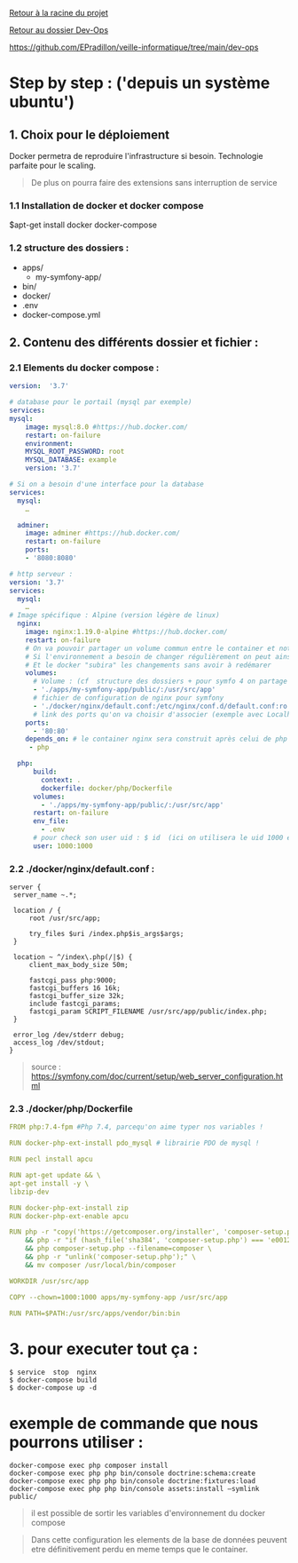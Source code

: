 [Retour à la racine du projet](https://github.com/EPradillon/veille-informatique)   

[Retour au dossier Dev-Ops](https://github.com/EPradillon/veille-informatique/tree/main/dev-ops)  

https://github.com/EPradillon/veille-informatique/tree/main/dev-ops
# Step by step : ('depuis un système ubuntu')

## 1. Choix pour le déploiement
Docker permetra de reproduire l'infrastructure si besoin.
Technologie parfaite pour le scaling.
>De plus on pourra faire des extensions sans interruption de service

### 1.1 Installation de docker et docker compose
$apt-get install docker docker-compose

### 1.2 structure des dossiers : 
  - apps/
    - my-symfony-app/
  - bin/ 
  - docker/ 
  - .env 
  - docker-compose.yml

## 2. Contenu des différents dossier et fichier :

###  2.1 Elements du docker compose :
```yml
version:  '3.7'

# database pour le portail (mysql par exemple)
services:
mysql:
    image: mysql:8.0 #https://hub.docker.com/
    restart: on-failure
    environment:
    MYSQL_ROOT_PASSWORD: root
    MYSQL_DATABASE: example
    version: '3.7'

# Si on a besoin d'une interface pour la database    
services:
  mysql: 
    …

  adminer:
    image: adminer #https://hub.docker.com/
    restart: on-failure
    ports:
    - '8080:8080'

# http serveur :
version: '3.7'
services:
  mysql: 
    …
# Image spécifique : Alpine (version légère de linux)
  nginx:
    image: nginx:1.19.0-alpine #https://hub.docker.com/
    restart: on-failure
    # On va pouvoir partager un volume commun entre le container et notre système
    # Si l'environnement a besoin de changer régulièrement on peut ainsi editer le './apps/my-symfony-app/public/'
    # Et le docker "subira" les changements sans avoir à redémarer
    volumes:
      # Volume : (cf  structure des dossiers + pour symfo 4 on partage le dossier "public")
      - './apps/my-symfony-app/public/:/usr/src/app'
      # fichier de configuration de nginx pour symfony
      - './docker/nginx/default.conf:/etc/nginx/conf.d/default.conf:ro'
      # link des ports qu'on va choisir d'associer (exemple avec Localhost)
    ports:
      - '80:80'
    depends_on: # le container nginx sera construit après celui de php
     - php

  php:
      build:
        context: .
        dockerfile: docker/php/Dockerfile
      volumes: 
        - './apps/my-symfony-app/public/:/usr/src/app'
      restart: on-failure
      env_file:
        - .env
      # pour check son user uid : $ id  (ici on utilisera le uid 1000 et gid 1000)
      user: 1000:1000 
```


### 2.2 ./docker/nginx/default.conf :
```
server {
 server_name ~.*;

 location / {
     root /usr/src/app;

     try_files $uri /index.php$is_args$args;
 }

 location ~ ^/index\.php(/|$) {
     client_max_body_size 50m;

     fastcgi_pass php:9000;
     fastcgi_buffers 16 16k;
     fastcgi_buffer_size 32k;
     include fastcgi_params;
     fastcgi_param SCRIPT_FILENAME /usr/src/app/public/index.php;
 }

 error_log /dev/stderr debug;
 access_log /dev/stdout;
}
```
> source : https://symfony.com/doc/current/setup/web_server_configuration.html




### 2.3 ./docker/php/Dockerfile
```yml
FROM php:7.4-fpm #Php 7.4, parcequ'on aime typer nos variables !

RUN docker-php-ext-install pdo_mysql # librairie PDO de mysql !

RUN pecl install apcu

RUN apt-get update && \
apt-get install -y \
libzip-dev

RUN docker-php-ext-install zip
RUN docker-php-ext-enable apcu

RUN php -r "copy('https://getcomposer.org/installer', 'composer-setup.php');" \
    && php -r "if (hash_file('sha384', 'composer-setup.php') === 'e0012edf3e80b6978849f5eff0d4b4e4c79ff1609dd1e613307e16318854d24ae64f26d17af3ef0bf7cfb710ca74755a') { echo 'Installer verified'; } else { echo 'Installer corrupt'; unlink('composer-setup.php'); } echo PHP_EOL;" \
    && php composer-setup.php --filename=composer \
    && php -r "unlink('composer-setup.php');" \
    && mv composer /usr/local/bin/composer

WORKDIR /usr/src/app

COPY --chown=1000:1000 apps/my-symfony-app /usr/src/app

RUN PATH=$PATH:/usr/src/apps/vendor/bin:bin
```



# 3. pour executer tout ça :
```
$ service  stop  nginx
$ docker-compose build
$ docker-compose up -d
```
# exemple de commande que nous pourrons utiliser :
```
docker-compose exec php composer install 
docker-compose exec php php bin/console doctrine:schema:create
docker-compose exec php php bin/console doctrine:fixtures:load
docker-compose exec php php bin/console assets:install –symlink public/
```


>il est possible de sortir les variables d'environnement du docker compose

>Dans cette configuration les elements de la base de données peuvent etre définitivement perdu
en meme temps que le container.

